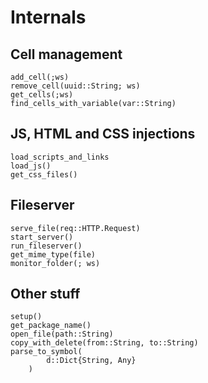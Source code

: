 # Internals

## Cell management
```@docs
add_cell(;ws)
remove_cell(uuid::String; ws)
get_cells(;ws)
find_cells_with_variable(var::String)
```

## JS, HTML and CSS injections
```@docs
load_scripts_and_links
load_js()
get_css_files()
```

## Fileserver
```@docs
serve_file(req::HTTP.Request)
start_server()
run_fileserver()
get_mime_type(file)
monitor_folder(; ws)

```

## Other stuff
```@docs
setup()
get_package_name()
open_file(path::String)
copy_with_delete(from::String, to::String)
parse_to_symbol(
		d::Dict{String, Any}
	)
```